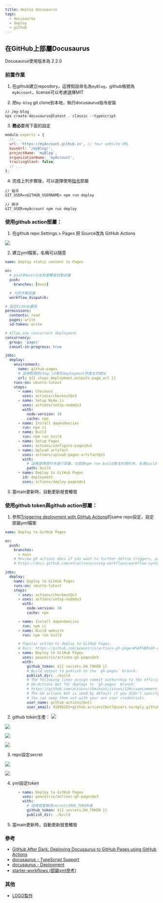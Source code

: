 ```yaml
---
title: deploy docusaurus
tags:
  - docusaurus
  - deploy
  - github
---
```


## 在GitHub上部屬Docusaurus

Docusaurus使用版本為 2.2.0

### 前置作業

1. 在github建立repository，這裡假設命名為`myBlog`，github帳號為`myAccount`，license可以考慮選擇MIT

2. 把`my-blog` git clone到本地，執行docusaurus指令安裝
```console
// /my-blog
npx create-docusaurus@latest . classic --typescript
```

3. **務必**要用下面的設定
```jsx title="docusaurus.config.js"
module.exports = {
  // ...
  url: 'https://myAccount.github.io', // Your website URL
  baseUrl: '/myBlog/',
  projectName: 'myBlog',
  organizationName: 'myAccount',
  trailingSlash: false,
  // ...
};
```

4. 完成上列步驟後，可以選擇使用[指令](https://docusaurus.io/docs/deployment#deploy)部屬
```console
// 指令
GIT_USER=<GITHUB_USERNAME> npm run deploy

// 例子
GIT_USER=myAccount npm run deploy
```

### 使用github action部屬：

1. 在github repo Settings > Pages 把 Source改為 GitHub Actions

![](https://i.imgur.com/NZdJt6y.png)

2. 建立yml檔案，名稱可以隨意

```yml title="myBlog\.github\workflows\deploy.yml"
name: Deploy static content to Pages

on:
  # push到main分支就會觸發自動部屬
  push:
    branches: [main]

  # 允許手動部屬
  workflow_dispatch:

# 設定GitHub權限
permissions:
  contents: read
  pages: write
  id-token: write

# Allow one concurrent deployment
concurrency:
  group: 'pages'
  cancel-in-progress: true

jobs:
  deploy:
    environment:
      name: github-pages
      # 這裡對應到step id等於deployment所產生的網址
      url: ${{ steps.deployment.outputs.page_url }}
    runs-on: ubuntu-latest
    steps:
      - name: Checkout
        uses: actions/checkout@v3
      - name: Setup Node.js
        uses: actions/setup-node@v3
        with:
          node-version: 18
          cache: npm
      - name: Install dependencies
        run: npm ci
      - name: Build
        run: npm run build
      - name: Setup Pages
        uses: actions/configure-pages@v1
      - name: Upload artifact
        uses: actions/upload-pages-artifact@v1
        with:
          # 這裡選擇資料夾進行部屬，也就是npm run build產生的資料夾，名為build
          path: build
      - name: Deploy to GitHub Pages
        id: deployment
        uses: actions/deploy-pages@v1
```

3. 當main更新時，自動更新就會觸發

### 使用github token與github action部屬：

1. 參照[Triggering deployment with GitHub Actions](https://docusaurus.io/docs/deployment#triggering-deployment-with-github-actions)的same repo設定，設定部屬yml檔案

```yml
name: Deploy to GitHub Pages

on:
  push:
    branches:
      - main
    # Review gh actions docs if you want to further define triggers, paths, etc
    # https://docs.github.com/en/actions/using-workflows/workflow-syntax-for-github-actions#on

jobs:
  deploy:
    name: Deploy to GitHub Pages
    runs-on: ubuntu-latest
    steps:
      - uses: actions/checkout@v3
      - uses: actions/setup-node@v3
        with:
          node-version: 18
          cache: npm

      - name: Install dependencies
        run: npm ci
      - name: Build website
        run: npm run build

      # Popular action to deploy to GitHub Pages:
      # Docs: https://github.com/peaceiris/actions-gh-pages#%EF%B8%8F-docusaurus
      - name: Deploy to GitHub Pages
        uses: peaceiris/actions-gh-pages@v3
        with:
          github_token: ${{ secrets.GH_TOKEN }}
          # Build output to publish to the `gh-pages` branch:
          publish_dir: ./build
          # The following lines assign commit authorship to the official
          # GH-Actions bot for deploys to `gh-pages` branch:
          # https://github.com/actions/checkout/issues/13#issuecomment-724415212
          # The GH actions bot is used by default if you didn't specify the two fields.
          # You can swap them out with your own user credentials.
          user_name: github-actions[bot]
          user_email: 41898282+github-actions[bot]@users.noreply.github.com
```

2. github token生產：
![](https://i.imgur.com/Tg3MBI3.png)

![](https://i.imgur.com/NAx138c.png)

![](https://i.imgur.com/zaqrEWj.png)

![](https://i.imgur.com/uN447Xn.png)

3. repo設定secret

![](https://i.imgur.com/fYnluL2.png)

![](https://i.imgur.com/gVtfYXH.png)

4. yml設定token
```yaml
      - name: Deploy to GitHub Pages
        uses: peaceiris/actions-gh-pages@v3
        with:
          # 這裡就會取得secrets的GH_TOKEN值
          github_token: ${{ secrets.GH_TOKEN }}
          publish_dir: ./build
```

5. 當main更新時，自動更新就會觸發

### 參考

* [GitHub After Dark: Deploying Docusaurus to GitHub Pages using GitHub Actions](https://www.youtube.com/watch?v=ImSK0nv7KfY)
* [docusaurus - TypeScript Support](https://docusaurus.io/docs/typescript-support)
* [docusaurus - Deployment](https://docusaurus.io/docs/deployment)
* [starter-workflows (部屬yml參考)](https://github.com/actions/starter-workflows/blob/main/pages/static.yml)

### 其他

* [LOGO製作](https://www.freelogodesign.org/manager/signin?r=https%3A%2F%2Fwww.freelogodesign.org%2Fmanager)